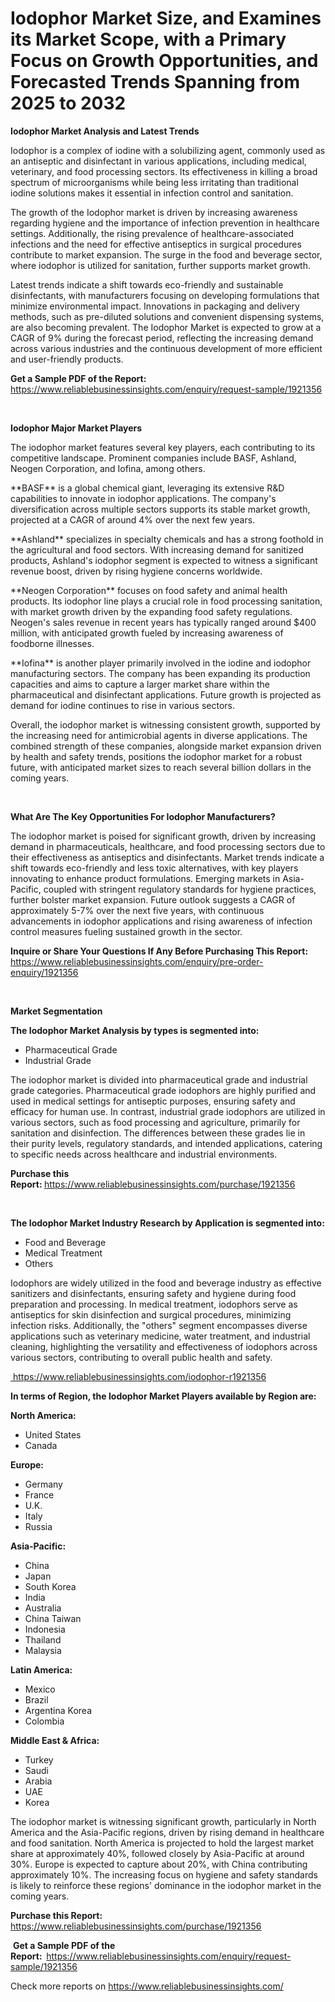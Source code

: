 <p><h1>Iodophor Market Size, and Examines its Market Scope, with a Primary Focus on Growth Opportunities, and Forecasted Trends Spanning from 2025 to 2032</h1></p><p><strong>Iodophor Market Analysis and Latest Trends</strong></p>
<p><p>Iodophor is a complex of iodine with a solubilizing agent, commonly used as an antiseptic and disinfectant in various applications, including medical, veterinary, and food processing sectors. Its effectiveness in killing a broad spectrum of microorganisms while being less irritating than traditional iodine solutions makes it essential in infection control and sanitation.</p><p>The growth of the Iodophor market is driven by increasing awareness regarding hygiene and the importance of infection prevention in healthcare settings. Additionally, the rising prevalence of healthcare-associated infections and the need for effective antiseptics in surgical procedures contribute to market expansion. The surge in the food and beverage sector, where iodophor is utilized for sanitation, further supports market growth.</p><p>Latest trends indicate a shift towards eco-friendly and sustainable disinfectants, with manufacturers focusing on developing formulations that minimize environmental impact. Innovations in packaging and delivery methods, such as pre-diluted solutions and convenient dispensing systems, are also becoming prevalent. The Iodophor Market is expected to grow at a CAGR of 9% during the forecast period, reflecting the increasing demand across various industries and the continuous development of more efficient and user-friendly products.</p></p>
<p><strong>Get a Sample PDF of the Report:&nbsp;</strong> <a href="https://www.reliablebusinessinsights.com/enquiry/request-sample/1921356?utm_campaign=2248&utm_medium=2&utm_source=Github&utm_content=ia&utm_term=01042025&utm_id=iodophor">https://www.reliablebusinessinsights.com/enquiry/request-sample/1921356</a></p>
<p>&nbsp;</p>
<p><strong>Iodophor Major Market Players</strong></p>
<p><p>The iodophor market features several key players, each contributing to its competitive landscape. Prominent companies include BASF, Ashland, Neogen Corporation, and Iofina, among others.</p><p>**BASF** is a global chemical giant, leveraging its extensive R&D capabilities to innovate in iodophor applications. The company's diversification across multiple sectors supports its stable market growth, projected at a CAGR of around 4% over the next few years.</p><p>**Ashland** specializes in specialty chemicals and has a strong foothold in the agricultural and food sectors. With increasing demand for sanitized products, Ashland's iodophor segment is expected to witness a significant revenue boost, driven by rising hygiene concerns worldwide.</p><p>**Neogen Corporation** focuses on food safety and animal health products. Its iodophor line plays a crucial role in food processing sanitation, with market growth driven by the expanding food safety regulations. Neogen's sales revenue in recent years has typically ranged around $400 million, with anticipated growth fueled by increasing awareness of foodborne illnesses.</p><p>**Iofina** is another player primarily involved in the iodine and iodophor manufacturing sectors. The company has been expanding its production capacities and aims to capture a larger market share within the pharmaceutical and disinfectant applications. Future growth is projected as demand for iodine continues to rise in various sectors.</p><p>Overall, the iodophor market is witnessing consistent growth, supported by the increasing need for antimicrobial agents in diverse applications. The combined strength of these companies, alongside market expansion driven by health and safety trends, positions the iodophor market for a robust future, with anticipated market sizes to reach several billion dollars in the coming years.</p></p>
<p>&nbsp;</p>
<p><strong>What Are The Key Opportunities For Iodophor Manufacturers?</strong></p>
<p><p>The iodophor market is poised for significant growth, driven by increasing demand in pharmaceuticals, healthcare, and food processing sectors due to their effectiveness as antiseptics and disinfectants. Market trends indicate a shift towards eco-friendly and less toxic alternatives, with key players innovating to enhance product formulations. Emerging markets in Asia-Pacific, coupled with stringent regulatory standards for hygiene practices, further bolster market expansion. Future outlook suggests a CAGR of approximately 5-7% over the next five years, with continuous advancements in iodophor applications and rising awareness of infection control measures fueling sustained growth in the sector.</p></p>
<p><strong>Inquire or Share Your Questions If Any Before Purchasing This Report:</strong> <a href="https://www.reliablebusinessinsights.com/enquiry/pre-order-enquiry/1921356?utm_campaign=2248&utm_medium=2&utm_source=Github&utm_content=ia&utm_term=01042025&utm_id=iodophor">https://www.reliablebusinessinsights.com/enquiry/pre-order-enquiry/1921356</a></p>
<p>&nbsp;</p>
<p><strong>Market Segmentation</strong></p>
<p><strong>The Iodophor Market Analysis by types is segmented into:</strong></p>
<p><ul><li>Pharmaceutical Grade</li><li>Industrial Grade</li></ul></p>
<p><p>The iodophor market is divided into pharmaceutical grade and industrial grade categories. Pharmaceutical grade iodophors are highly purified and used in medical settings for antiseptic purposes, ensuring safety and efficacy for human use. In contrast, industrial grade iodophors are utilized in various sectors, such as food processing and agriculture, primarily for sanitation and disinfection. The differences between these grades lie in their purity levels, regulatory standards, and intended applications, catering to specific needs across healthcare and industrial environments.</p></p>
<p><strong>Purchase this Report:&nbsp;</strong><a href="https://www.reliablebusinessinsights.com/purchase/1921356?utm_campaign=2248&utm_medium=2&utm_source=Github&utm_content=ia&utm_term=01042025&utm_id=iodophor">https://www.reliablebusinessinsights.com/purchase/1921356</a></p>
<p>&nbsp;</p>
<p><strong>The Iodophor Market Industry Research by Application is segmented into:</strong></p>
<p><ul><li>Food and Beverage</li><li>Medical Treatment</li><li>Others</li></ul></p>
<p><p>Iodophors are widely utilized in the food and beverage industry as effective sanitizers and disinfectants, ensuring safety and hygiene during food preparation and processing. In medical treatment, iodophors serve as antiseptics for skin disinfection and surgical procedures, minimizing infection risks. Additionally, the "others" segment encompasses diverse applications such as veterinary medicine, water treatment, and industrial cleaning, highlighting the versatility and effectiveness of iodophors across various sectors, contributing to overall public health and safety.</p></p>
<p><a href="https://www.reliablebusinessinsights.com/iodophor-r1921356?utm_campaign=2248&utm_medium=2&utm_source=Github&utm_content=ia&utm_term=01042025&utm_id=iodophor">&nbsp;https://www.reliablebusinessinsights.com/iodophor-r1921356</a></p>
<p><strong>In terms of Region, the Iodophor Market Players available by Region are:</strong></p>
<p>
    <p> <strong> North America: </strong>
        <ul>
            <li>United States</li>
            <li>Canada</li>
        </ul>
        </p> 
    <p> <strong> Europe: </strong>
        <ul>
            <li>Germany</li>
            <li>France</li>
            <li>U.K.</li>
            <li>Italy</li>
            <li>Russia</li>
        </ul>
        </p> 
    <p> <strong> Asia-Pacific: </strong>
        <ul>
            <li>China</li>
            <li>Japan</li>
            <li>South Korea</li>
            <li>India</li>
            <li>Australia</li>
            <li>China Taiwan</li>
            <li>Indonesia</li>
            <li>Thailand</li>
            <li>Malaysia</li>
        </ul>
        </p> 
    <p> <strong> Latin America: </strong>
        <ul>
            <li>Mexico</li>
            <li>Brazil</li>
            <li>Argentina Korea</li>
            <li>Colombia</li>
        </ul>
        </p> 
    <p> <strong> Middle East & Africa: </strong>
        <ul>
            <li>Turkey</li>
            <li>Saudi</li>
            <li>Arabia</li>
            <li>UAE</li>
            <li>Korea</li>
        </ul>
    </p>
    </p>
<p><p>The iodophor market is witnessing significant growth, particularly in North America and the Asia-Pacific regions, driven by rising demand in healthcare and food sanitation. North America is projected to hold the largest market share at approximately 40%, followed closely by Asia-Pacific at around 30%. Europe is expected to capture about 20%, with China contributing approximately 10%. The increasing focus on hygiene and safety standards is likely to reinforce these regions' dominance in the iodophor market in the coming years.</p></p>
<p><strong>Purchase this Report: </strong><a href="https://www.reliablebusinessinsights.com/purchase/1921356?utm_campaign=2248&utm_medium=2&utm_source=Github&utm_content=ia&utm_term=01042025&utm_id=iodophor">https://www.reliablebusinessinsights.com/purchase/1921356</a></p>
<p>&nbsp;<strong>Get a Sample PDF of the Report:&nbsp;&nbsp;</strong><a href="https://www.reliablebusinessinsights.com/enquiry/request-sample/1921356?utm_campaign=2248&utm_medium=2&utm_source=Github&utm_content=ia&utm_term=01042025&utm_id=iodophor">https://www.reliablebusinessinsights.com/enquiry/request-sample/1921356</a></p>
<p><strong></strong></p>
<p>Check more reports on <a href="https://www.reliablebusinessinsights.com/?utm_campaign=2248&utm_medium=2&utm_source=Github&utm_content=ia&utm_term=01042025&utm_id=iodophor">https://www.reliablebusinessinsights.com/</a></p>